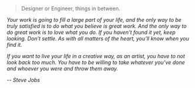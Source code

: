<blockquote>
        Designer or Engineer, things in between.
    </blockquote>


*Your work is going to fill a large part of your life, and the only way to be truly satisfied is to do what you believe is great work. And the only way to do great work is to love what you do. If you haven’t found it yet, keep looking. Don’t settle. As with all matters of the heart, you’ll know when you find it.*

*If you want to live your life in a creative way, as an artist, you have to not look back too much. You have to be willing to take whatever you’ve done and whoever you were and throw them away.*


*-- Steve Jobs*
